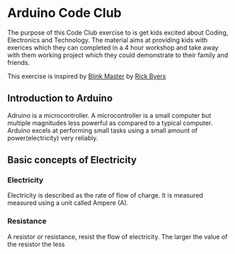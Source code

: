 # Arduino Code Club

The purpose of this Code Club exercise to is get kids excited about Coding, Electronics and Technology. The material aims at providing kids with exerices which they can completed in a 4 hour workshop and take away with them working project which they could demonstrate to their family and friends.

This exercise is inspired by [Blink Master](https://www.hackster.io/rmbyers/blink-master-78aa7a) by [Rick Byers](rickb@rbyers.net) 

## Introduction to Arduino
Adruino is a microcontroller. A microcontroller is a small computer but multiple magnitudes less powerful as compared to a typical computer. Arduino excels at performing small tasks using a small amount of power(electricity) very reliably.  

## Basic concepts of Electricity

### Electricity 
Electricity is described as the rate of flow of charge. It is measured measured using a unit called Ampere (A).

### Resistance
A resistor or resistance, resist the flow of electricity. The larger the value of the resistor the less 